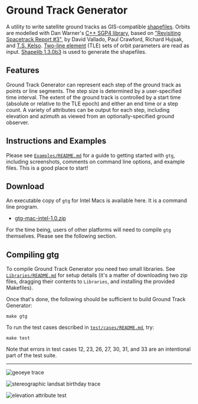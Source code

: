 # Ground Track Generator

A utility to write satellite ground tracks as GIS-compatible [shapefiles](https://en.wikipedia.org/wiki/Shapefile). Orbits are modelled with Dan Warner's [C++ SGP4 library](http://www.danrw.com/sgp4-satellite.php), based on ["Revisiting Spacetrack Report #3"](http://www.celestrak.com/publications/AIAA/2006-6753/), by David Vallado, Paul Crawford, Richard Hujsak, and [T.S. Kelso](http://www.celestrak.com/webmaster.asp). [Two-line element](http://celestrak.com/NORAD/elements/) (TLE) sets of orbit parameters are read as input. [Shapelib 1.3.0b3](http://shapelib.maptools.org/) is used to generate the shapefiles. 

## Features

Ground Track Generator can represent each step of the ground track as points or line segments. The step size is determined by a user-specified time interval. The extent of the ground track is controlled by a start time (absolute or relative to the TLE epoch) and either an end time or a step count. A variety of attributes can be output for each step, including elevation and azimuth as viewed from an optionally-specified ground observer.

## Instructions and Examples

Please see [`Examples/README.md`](https://github.com/anoved/Ground-Track-Generator/blob/master/Examples/README.md) for a guide to getting started with `gtg`, including screenshots, comments on command line options, and example files. This is a good place to start!

## Download

An executable copy of `gtg` for Intel Macs is available here. It is a command line program.

- [gtg-mac-intel-1.0.zip](https://github.com/anoved/Ground-Track-Generator/raw/master/Builds/gtg-mac-intel-1.0.zip)

For the time being, users of other platforms will need to compile `gtg` themselves. Please see the following section.

## Compiling gtg

To compile Ground Track Generator you need two small libraries. See [`Libraries/README.md`](https://github.com/anoved/Ground-Track-Generator/blob/master/Libraries/README.md) for setup details (it's a matter of downloading two zip files, dragging their contents to `Libraries`, and installing the provided Makefiles).

Once that's done, the following should be sufficient to build Ground Track Generator:

	make gtg

To run the test cases described in [`test/cases/README.md`](https://github.com/anoved/Ground-Track-Generator/blob/master/test/cases/README.md), try:

	make test

Note that errors in test cases 12, 23, 26, 27, 30, 31, and 33 are an intentional part of the test suite.

---

![geoeye trace](https://github.com/anoved/Ground-Track-Generator/blob/master/Examples/Images/4.png?raw=true)

![stereographic landsat birthday trace](https://github.com/anoved/Ground-Track-Generator/raw/master/test/images/ls83.png)

![elevation attribute test](https://github.com/anoved/Ground-Track-Generator/blob/master/test/images/elevation-trace.png?raw=true)
